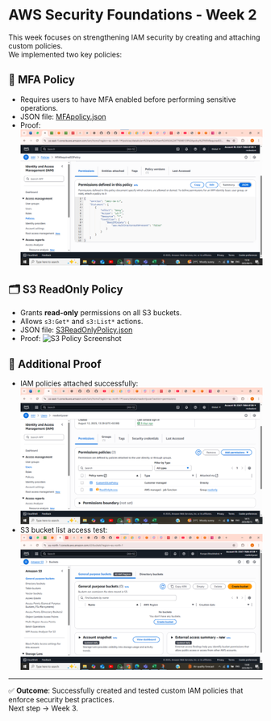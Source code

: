 # AWS Security Foundations - Week 2

This week focuses on strengthening IAM security by creating and attaching custom policies.  
We implemented two key policies:  

## 🔑 MFA Policy
- Requires users to have MFA enabled before performing sensitive operations.  
- JSON file: [MFApolicy.json](policies/MFApolicy.json)  
- Proof: ![MFA Policy Screenshot](screenshots/MFAPolicy.png)  

## 🗂️ S3 ReadOnly Policy
- Grants **read-only** permissions on all S3 buckets.  
- Allows `s3:Get*` and `s3:List*` actions.  
- JSON file: [S3ReadOnlyPolicy.json](policies/S3ReadOnlyPolicy.json)  
- Proof: ![S3 Policy Screenshot](screenshots/jsonpolicy.png)  

## 📸 Additional Proof
- IAM policies attached successfully: ![Attached Policies](screenshots/attachedpolicies.png)  
- S3 bucket list access test: ![Bucket List](screenshots/bucketlist.png)  

---

✅ **Outcome**: Successfully created and tested custom IAM policies that enforce security best practices.  
Next step → Week 3.

